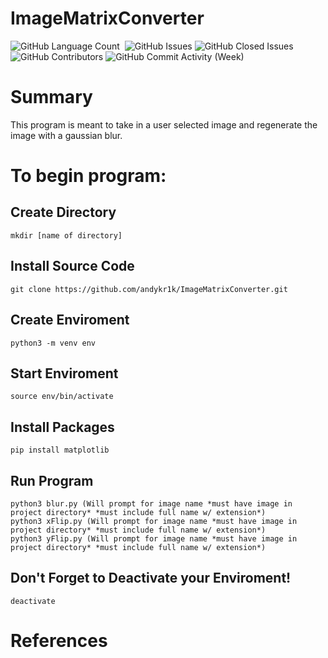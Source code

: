 # ImageMatrixConverter

<div>
<img alt="GitHub Language Count" src="https://img.shields.io/github/languages/count/andykr1k/ImageMatrixConverter?&style=for-the-badge"/>
<img alt="" src="https://img.shields.io/github/repo-size/andykr1k/ImageMatrixConverter?&style=for-the-badge"/>
<img alt="GitHub Issues" src="https://img.shields.io/github/issues/andykr1k/ImageMatrixConverter?&style=for-the-badge"/>
<img alt="GitHub Closed Issues" src="https://img.shields.io/github/issues-closed/andykr1k/ImageMatrixConverter?&style=for-the-badge"/>
<img alt="GitHub Contributors" src="https://img.shields.io/github/contributors/andykr1k/ImageMatrixConverter?&style=for-the-badge"/>
<img alt="GitHub Commit Activity (Week)" src="https://img.shields.io/github/commit-activity/w/andykr1k/ImageMatrixConverter?&style=for-the-badge"/>
</div>

# Summary
This program is meant to take in a user selected image and regenerate the image with a gaussian blur.

# To begin program:

## Create Directory
```
mkdir [name of directory]
```

## Install Source Code
```
git clone https://github.com/andykr1k/ImageMatrixConverter.git
```

## Create Enviroment
```
python3 -m venv env
```

## Start Enviroment
```
source env/bin/activate
```

## Install Packages 
```
pip install matplotlib
```

## Run Program
```
python3 blur.py (Will prompt for image name *must have image in project directory* *must include full name w/ extension*)
python3 xFlip.py (Will prompt for image name *must have image in project directory* *must include full name w/ extension*)
python3 yFlip.py (Will prompt for image name *must have image in project directory* *must include full name w/ extension*)
```

## Don't Forget to Deactivate your Enviroment!
```
deactivate
```

# References